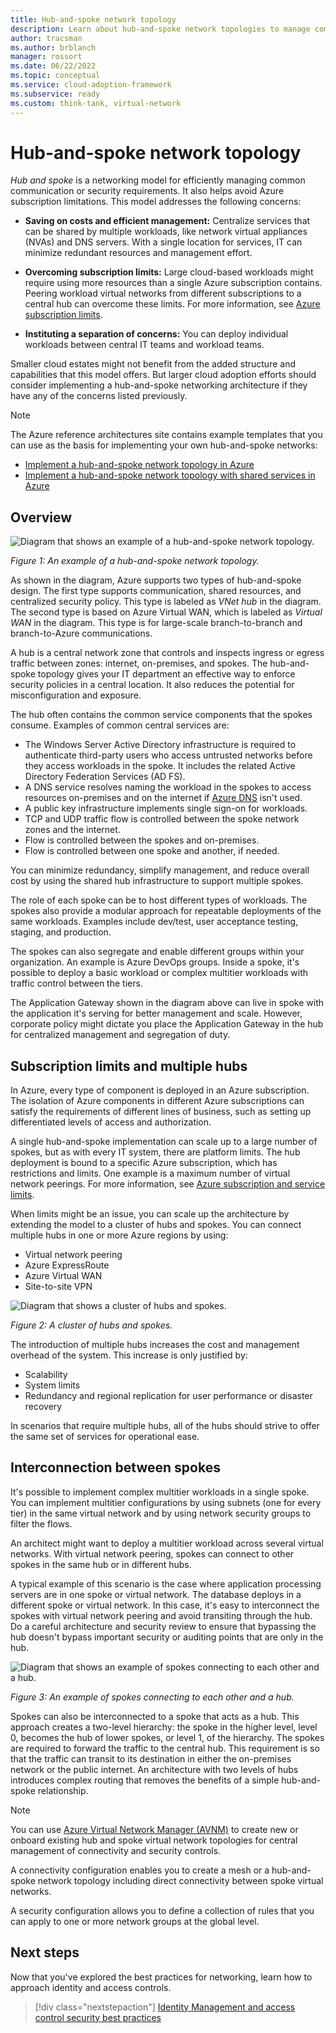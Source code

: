 ```yaml
---
title: Hub-and-spoke network topology
description: Learn about hub-and-spoke network topologies to manage common communication or security requirements more efficiently.
author: tracsman
ms.author: brblanch
manager: rossort
ms.date: 06/22/2022
ms.topic: conceptual
ms.service: cloud-adoption-framework
ms.subservice: ready
ms.custom: think-tank, virtual-network
---
```


# Hub-and-spoke network topology

*Hub and spoke* is a networking model for efficiently managing common communication or security requirements. It also helps avoid Azure subscription limitations. This model addresses the following concerns:

- **Saving on costs and efficient management:** Centralize services that can be shared by multiple workloads, like network virtual appliances (NVAs) and DNS servers. With a single location for services, IT can minimize redundant resources and management effort.

- **Overcoming subscription limits:** Large cloud-based workloads might require using more resources than a single Azure subscription contains. Peering workload virtual networks from different subscriptions to a central hub can overcome these limits. For more information, see [Azure subscription limits](/azure/azure-resource-manager/management/azure-subscription-service-limits).

- **Instituting a separation of concerns:** You can deploy individual workloads between central IT teams and workload teams.

Smaller cloud estates might not benefit from the added structure and capabilities that this model offers. But larger cloud adoption efforts should consider implementing a hub-and-spoke networking architecture if they have any of the concerns listed previously.

> [!NOTE]
> The Azure reference architectures site contains example templates that you can use as the basis for implementing your own hub-and-spoke networks:
>
> - [Implement a hub-and-spoke network topology in Azure](/azure/architecture/reference-architectures/hybrid-networking/hub-spoke)
> - [Implement a hub-and-spoke network topology with shared services in Azure](/azure/architecture/reference-architectures/hybrid-networking/#hub-spoke-network-topology)

## Overview

![Diagram that shows an example of a hub-and-spoke network topology.](../../_images/azure-best-practices/network-hub-spoke-high-level.png)

*Figure 1: An example of a hub-and-spoke network topology.*

As shown in the diagram, Azure supports two types of hub-and-spoke design. The first type supports communication, shared resources, and centralized security policy. This type is labeled as *VNet hub* in the diagram. The second type is based on Azure Virtual WAN, which is labeled as *Virtual WAN* in the diagram. This type is for large-scale branch-to-branch and branch-to-Azure communications.

A hub is a central network zone that controls and inspects ingress or egress traffic between zones: internet, on-premises, and spokes. The hub-and-spoke topology gives your IT department an effective way to enforce security policies in a central location. It also reduces the potential for misconfiguration and exposure.

The hub often contains the common service components that the spokes consume. Examples of common central services are:

- The Windows Server Active Directory infrastructure is required to authenticate third-party users who access untrusted networks before they access workloads in the spoke. It includes the related Active Directory Federation Services (AD FS).
- A DNS service resolves naming the workload in the spokes to access resources on-premises and on the internet if [Azure DNS](/azure/dns/dns-overview) isn't used.
- A public key infrastructure implements single sign-on for workloads.
- TCP and UDP traffic flow is controlled between the spoke network zones and the internet.
- Flow is controlled between the spokes and on-premises.
- Flow is controlled between one spoke and another, if needed.

You can minimize redundancy, simplify management, and reduce overall cost by using the shared hub infrastructure to support multiple spokes.

The role of each spoke can be to host different types of workloads. The spokes also provide a modular approach for repeatable deployments of the same workloads. Examples include dev/test, user acceptance testing, staging, and production.

The spokes can also segregate and enable different groups within your organization. An example is Azure DevOps groups. Inside a spoke, it's possible to deploy a basic workload or complex multitier workloads with traffic control between the tiers.

The Application Gateway shown in the diagram above can live in spoke with the application it's serving for better management and scale. However, corporate policy might dictate you place the Application Gateway in the hub for centralized management and segregation of duty.

## Subscription limits and multiple hubs

In Azure, every type of component is deployed in an Azure subscription. The isolation of Azure components in different Azure subscriptions can satisfy the requirements of different lines of business, such as setting up differentiated levels of access and authorization.

A single hub-and-spoke implementation can scale up to a large number of spokes, but as with every IT system, there are platform limits. The hub deployment is bound to a specific Azure subscription, which has restrictions and limits. One example is a maximum number of virtual network peerings. For more information, see [Azure subscription and service limits](/azure/azure-resource-manager/management/azure-subscription-service-limits).

When limits might be an issue, you can scale up the architecture by extending the model to a cluster of hubs and spokes. You can connect multiple hubs in one or more Azure regions by using:

- Virtual network peering
- Azure ExpressRoute
- Azure Virtual WAN
- Site-to-site VPN

![Diagram that shows a cluster of hubs and spokes.](../../_images/azure-best-practices/network-hub-spokes-cluster.png)

*Figure 2: A cluster of hubs and spokes.*

The introduction of multiple hubs increases the cost and management overhead of the system. This increase is only justified by:

- Scalability
- System limits
- Redundancy and regional replication for user performance or disaster recovery

In scenarios that require multiple hubs, all of the hubs should strive to offer the same set of services for operational ease.

## Interconnection between spokes

It's possible to implement complex multitier workloads in a single spoke. You can implement multitier configurations by using subnets (one for every tier) in the same virtual network and by using network security groups to filter the flows.

An architect might want to deploy a multitier workload across several virtual networks. With virtual network peering, spokes can connect to other spokes in the same hub or in different hubs.

A typical example of this scenario is the case where application processing servers are in one spoke or virtual network. The database deploys in a different spoke or virtual network. In this case, it's easy to interconnect the spokes with virtual network peering and avoid transiting through the hub. Do a careful architecture and security review to ensure that bypassing the hub doesn't bypass important security or auditing points that are only in the hub.

![Diagram that shows an example of spokes connecting to each other and a hub.](../../_images/azure-best-practices/network-spoke-to-spoke.png)

*Figure 3: An example of spokes connecting to each other and a hub.*

Spokes can also be interconnected to a spoke that acts as a hub. This approach creates a two-level hierarchy: the spoke in the higher level, level 0, becomes the hub of lower spokes, or level 1, of the hierarchy. The spokes are required to forward the traffic to the central hub. This requirement is so that the traffic can transit to its destination in either the on-premises network or the public internet. An architecture with two levels of hubs introduces complex routing that removes the benefits of a simple hub-and-spoke relationship.

> [!NOTE]
> You can use [Azure Virtual Network Manager (AVNM)]( https://docs.microsoft.com/azure/virtual-network-manager/overview) to create new or onboard existing
hub and spoke virtual network topologies for central management of connectivity    and security controls.
>
> A connectivity configuration enables you to create a mesh or a hub-and-spoke network topology including direct connectivity between spoke virtual networks.
>
> A security configuration allows you to define a collection of rules that you can apply to one or more network groups at the global level.

## Next steps

Now that you've explored the best practices for networking, learn how to approach identity and access controls.

> [!div class="nextstepaction"]
> [Identity Management and access control security best practices](/azure/security/fundamentals/identity-management-best-practices)

